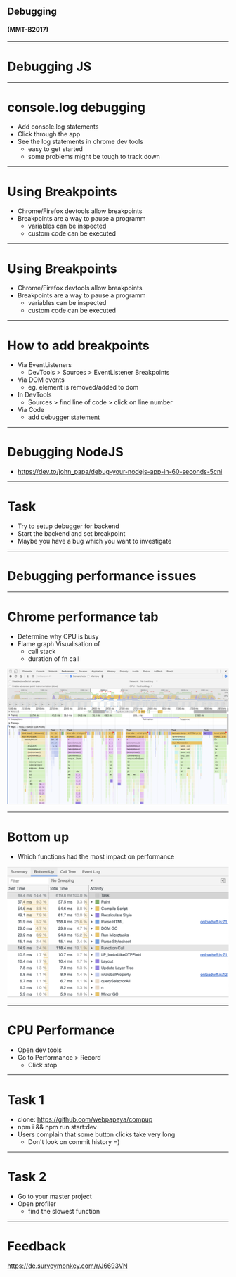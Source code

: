 ## Debugging
#### (MMT-B2017)

---
# Debugging JS

----
# console.log debugging
- Add console.log statements
- Click through the app
- See the log statements in chrome dev tools
  - easy to get started
  - some problems might be tough to track down

----
# Using Breakpoints
- Chrome/Firefox devtools allow breakpoints
- Breakpoints are a way to pause a programm
  - variables can be inspected
  - custom code can be executed

----
# Using Breakpoints
- Chrome/Firefox devtools allow breakpoints
- Breakpoints are a way to pause a programm
  - variables can be inspected
  - custom code can be executed

----
# How to add breakpoints
- Via EventListeners
  - DevTools > Sources > EventListener Breakpoints
- Via DOM events
  - eg. element is removed/added to dom
- In DevTools
  - Sources > find line of code > click on line number
- Via Code
  - add debugger statement

----
# Debugging NodeJS
- https://dev.to/john_papa/debug-your-nodejs-app-in-60-seconds-5cni

----
# Task
- Try to setup debugger for backend
- Start the backend and set breakpoint
- Maybe you have a bug which you want to investigate

---
# Debugging performance issues

----
# Chrome performance tab

- Determine why CPU is busy
- Flame graph Visualisation of
  - call stack
  - duration of fn call

![Flamegraph](assets/flamegraph.png)

----
# Bottom up
- Which functions had the most impact on performance

![Flamegraph](assets/bottom_up.png)

----
# CPU Performance

- Open dev tools
- Go to Performance > Record
  - Click stop

----
# Task 1
- clone: https://github.com/webpapaya/compup
- npm i && npm run start:dev
- Users complain that some button clicks take very long
  - Don't look on commit history =)

----
# Task 2
- Go to your master project
- Open profiler
  - find the slowest function

---
# Feedback

https://de.surveymonkey.com/r/J6693VN
